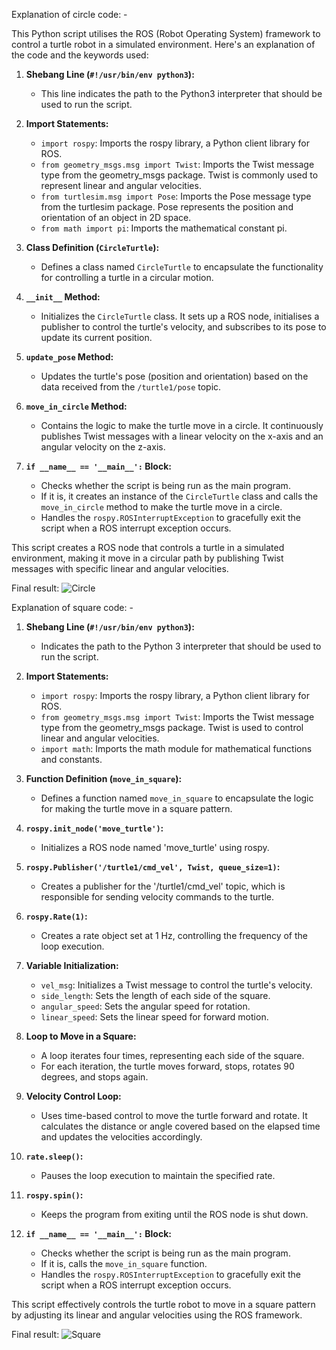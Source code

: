 Explanation of circle code: - 

This Python script utilises the ROS (Robot Operating System) framework to control a turtle robot in a simulated environment. Here's an explanation of the code and the keywords used:

1. **Shebang Line (`#!/usr/bin/env python3`):**
   - This line indicates the path to the Python3 interpreter that should be used to run the script.

2. **Import Statements:**
   - `import rospy`: Imports the rospy library, a Python client library for ROS.
   - `from geometry_msgs.msg import Twist`: Imports the Twist message type from the geometry_msgs package. Twist is commonly used to represent linear and angular velocities.
   - `from turtlesim.msg import Pose`: Imports the Pose message type from the turtlesim package. Pose represents the position and orientation of an object in 2D space.
   - `from math import pi`: Imports the mathematical constant pi.

3. **Class Definition (`CircleTurtle`):**
   - Defines a class named `CircleTurtle` to encapsulate the functionality for controlling a turtle in a circular motion.

4. **`__init__` Method:**
   - Initializes the `CircleTurtle` class. It sets up a ROS node, initialises a publisher to control the turtle's velocity, and subscribes to its pose to update its current position.

5. **`update_pose` Method:**
   - Updates the turtle's pose (position and orientation) based on the data received from the `/turtle1/pose` topic.

6. **`move_in_circle` Method:**
   - Contains the logic to make the turtle move in a circle. It continuously publishes Twist messages with a linear velocity on the x-axis and an angular velocity on the z-axis.

7. **`if __name__ == '__main__':` Block:**
   - Checks whether the script is being run as the main program.
   - If it is, it creates an instance of the `CircleTurtle` class and calls the `move_in_circle` method to make the turtle move in a circle.
   - Handles the `rospy.ROSInterruptException` to gracefully exit the script when a ROS interrupt exception occurs.

This script creates a ROS node that controls a turtle in a simulated environment, making it move in a circular path by publishing Twist messages with specific linear and angular velocities.

Final result:
![Circle](https://github.com/DevAnandGupta/Assignment-2/assets/158339161/1b280c90-3c6c-47e6-930d-2accd5845014)



Explanation of square code: -

1. **Shebang Line (`#!/usr/bin/env python3`):**
   - Indicates the path to the Python 3 interpreter that should be used to run the script.

2. **Import Statements:**
   - `import rospy`: Imports the rospy library, a Python client library for ROS.
   - `from geometry_msgs.msg import Twist`: Imports the Twist message type from the geometry_msgs package. Twist is used to control linear and angular velocities.
   - `import math`: Imports the math module for mathematical functions and constants.

3. **Function Definition (`move_in_square`):**
   - Defines a function named `move_in_square` to encapsulate the logic for making the turtle move in a square pattern.

4. **`rospy.init_node('move_turtle')`:**
   - Initializes a ROS node named 'move_turtle' using rospy.

5. **`rospy.Publisher('/turtle1/cmd_vel', Twist, queue_size=1)`:**
   - Creates a publisher for the '/turtle1/cmd_vel' topic, which is responsible for sending velocity commands to the turtle.

6. **`rospy.Rate(1)`:**
   - Creates a rate object set at 1 Hz, controlling the frequency of the loop execution.

7. **Variable Initialization:**
   - `vel_msg`: Initializes a Twist message to control the turtle's velocity.
   - `side_length`: Sets the length of each side of the square.
   - `angular_speed`: Sets the angular speed for rotation.
   - `linear_speed`: Sets the linear speed for forward motion.

8. **Loop to Move in a Square:**
   - A loop iterates four times, representing each side of the square.
   - For each iteration, the turtle moves forward, stops, rotates 90 degrees, and stops again.

9. **Velocity Control Loop:**
   - Uses time-based control to move the turtle forward and rotate. It calculates the distance or angle covered based on the elapsed time and updates the velocities accordingly.

10. **`rate.sleep()`:**
    - Pauses the loop execution to maintain the specified rate.

11. **`rospy.spin()`:**
    - Keeps the program from exiting until the ROS node is shut down.

12. **`if __name__ == '__main__':` Block:**
    - Checks whether the script is being run as the main program.
    - If it is, calls the `move_in_square` function.
    - Handles the `rospy.ROSInterruptException` to gracefully exit the script when a ROS interrupt exception occurs.

This script effectively controls the turtle robot to move in a square pattern by adjusting its linear and angular velocities using the ROS framework.

Final result:
![Square](https://github.com/DevAnandGupta/Assignment-2/assets/158339161/94bac830-ea9d-4aca-82eb-b50f9d5d0af8)
